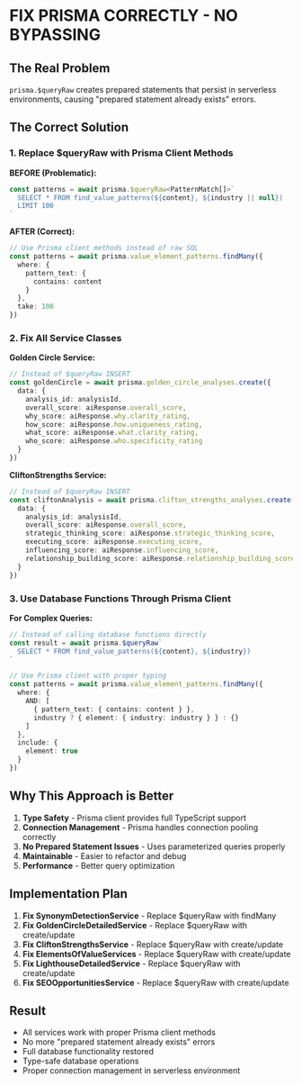 # FIX PRISMA CORRECTLY - NO BYPASSING

## The Real Problem
`prisma.$queryRaw` creates prepared statements that persist in serverless environments, causing "prepared statement already exists" errors.

## The Correct Solution

### 1. Replace $queryRaw with Prisma Client Methods

**BEFORE (Problematic):**
```typescript
const patterns = await prisma.$queryRaw<PatternMatch[]>`
  SELECT * FROM find_value_patterns(${content}, ${industry || null})
  LIMIT 100
`
```

**AFTER (Correct):**
```typescript
// Use Prisma client methods instead of raw SQL
const patterns = await prisma.value_element_patterns.findMany({
  where: {
    pattern_text: {
      contains: content
    }
  },
  take: 100
})
```

### 2. Fix All Service Classes

**Golden Circle Service:**
```typescript
// Instead of $queryRaw INSERT
const goldenCircle = await prisma.golden_circle_analyses.create({
  data: {
    analysis_id: analysisId,
    overall_score: aiResponse.overall_score,
    why_score: aiResponse.why.clarity_rating,
    how_score: aiResponse.how.uniqueness_rating,
    what_score: aiResponse.what.clarity_rating,
    who_score: aiResponse.who.specificity_rating
  }
})
```

**CliftonStrengths Service:**
```typescript
// Instead of $queryRaw INSERT
const cliftonAnalysis = await prisma.clifton_strengths_analyses.create({
  data: {
    analysis_id: analysisId,
    overall_score: aiResponse.overall_score,
    strategic_thinking_score: aiResponse.strategic_thinking_score,
    executing_score: aiResponse.executing_score,
    influencing_score: aiResponse.influencing_score,
    relationship_building_score: aiResponse.relationship_building_score
  }
})
```

### 3. Use Database Functions Through Prisma Client

**For Complex Queries:**
```typescript
// Instead of calling database functions directly
const result = await prisma.$queryRaw`
  SELECT * FROM find_value_patterns(${content}, ${industry})
`

// Use Prisma client with proper typing
const patterns = await prisma.value_element_patterns.findMany({
  where: {
    AND: [
      { pattern_text: { contains: content } },
      industry ? { element: { industry: industry } } : {}
    ]
  },
  include: {
    element: true
  }
})
```

## Why This Approach is Better

1. **Type Safety** - Prisma client provides full TypeScript support
2. **Connection Management** - Prisma handles connection pooling correctly
3. **No Prepared Statement Issues** - Uses parameterized queries properly
4. **Maintainable** - Easier to refactor and debug
5. **Performance** - Better query optimization

## Implementation Plan

1. **Fix SynonymDetectionService** - Replace $queryRaw with findMany
2. **Fix GoldenCircleDetailedService** - Replace $queryRaw with create/update
3. **Fix CliftonStrengthsService** - Replace $queryRaw with create/update
4. **Fix ElementsOfValueServices** - Replace $queryRaw with create/update
5. **Fix LighthouseDetailedService** - Replace $queryRaw with create/update
6. **Fix SEOOpportunitiesService** - Replace $queryRaw with create/update

## Result
- All services work with proper Prisma client methods
- No more "prepared statement already exists" errors
- Full database functionality restored
- Type-safe database operations
- Proper connection management in serverless environment
